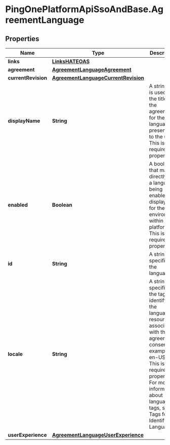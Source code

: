 # PingOnePlatformApiSsoAndBase.AgreementLanguage

## Properties

Name | Type | Description | Notes
------------ | ------------- | ------------- | -------------
**links** | [**LinksHATEOAS**](LinksHATEOAS.md) |  | [optional] 
**agreement** | [**AgreementLanguageAgreement**](AgreementLanguageAgreement.md) |  | [optional] 
**currentRevision** | [**AgreementLanguageCurrentRevision**](AgreementLanguageCurrentRevision.md) |  | [optional] 
**displayName** | **String** | A string that is used as the title of the agreement for the language presented to the user. This is a required property. | 
**enabled** | **Boolean** | A boolean that maps directly with a language being enabled or displayed for the environment within the platform. This is a required property. | 
**id** | **String** | A string that specifies the language ID. | [optional] [readonly] 
**locale** | **String** | A string that specifies the tag for identifying the language resource associated with this agreement consent (for example, en-US). This is a required property. For more information about language tags, see Tags for Identifying Languages. | 
**userExperience** | [**AgreementLanguageUserExperience**](AgreementLanguageUserExperience.md) |  | [optional] 


